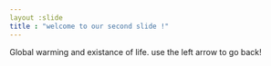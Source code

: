 ```yaml
---
layout :slide
title : "welcome to our second slide !"
---
```

Global warming and existance of life.
use the left arrow to go back!
